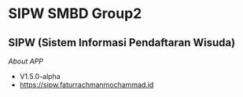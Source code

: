 # SIPW SMBD Group2
SIPW (Sistem Informasi Pendaftaran Wisuda)
--
*About APP*
- V1.5.0-alpha
- https://sipw.faturrachmanmochammad.id
